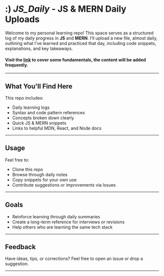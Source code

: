 # :) *JS_Daily -* JS & MERN Daily Uploads 

Welcome to my personal learning repo! This space serves as a structured log of my daily progress in **JS** and **MERN**. I’ll upload a new file, almost daily, outlining what I’ve learned and practiced that day, including code snippets, explanations, and key takeaways.

#### Visit the [link](https://shifs999.github.io/JS_Daily/JS_Fundamentals.html) to cover some fundamentals, the content will be added frequently.
---

## What You'll Find Here

This repo includes:

- Daily learning logs
- Syntax and code pattern references
- Concepts broken down clearly
- Quick JS & MERN snippets
- Links to helpful MDN, React, and Node docs

---

##  Usage

Feel free to:
- Clone this repo
- Browse through daily notes
- Copy snippets for your own use
- Contribute suggestions or improvements via Issues

---

## Goals

- Reinforce learning through daily summaries
- Create a long-term reference for interviews or revisions
- Help others who are learning the same tech stack

---

## Feedback

Have ideas, tips, or corrections? Feel free to open an issue or drop a suggestion.

---
